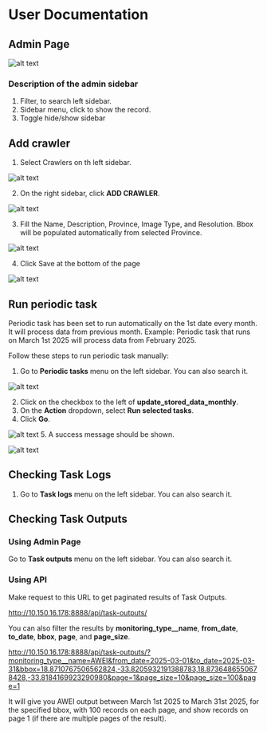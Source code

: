 # User Documentation
## Admin Page
![alt text](images/sidebar.png)

### Description of the admin sidebar
1. Filter, to search left sidebar.
2. Sidebar menu, click to show the record.
3. Toggle hide/show sidebar


## Add crawler
1. Select Crawlers on th left sidebar.

![alt text](image-1.png)

2. On the right sidebar, click **ADD CRAWLER**.

![alt text](image-2.png)

3. Fill the Name, Description, Province, Image Type, and Resolution. Bbox will be populated automatically from selected Province.

![alt text](images/image-0.png)

4. Click Save at the bottom of the page

![alt text](image-3.png)

## Run periodic task
Periodic task has been set to run automatically on the 1st date every month. It will process data from previous month. Example: Periodic task that runs on March 1st 2025 will process data from February 2025. 

Follow these steps to run periodic task manually:
1. Go to **Periodic tasks** menu on the left sidebar. You can also search it.

![alt text](image-4.png)

2. Click on the checkbox to the left of **update_stored_data_monthly**.
3. On the **Action** dropdown, select **Run selected tasks**.
4. Click **Go**.

![alt text](image-6.png)
5. A success message should be shown.

![alt text](image-7.png)

## Checking Task Logs
1. Go to **Task logs** menu on the left sidebar. You can also search it.

## Checking Task Outputs
### Using Admin Page
Go to **Task outputs** menu on the left sidebar. You can also search it.
### Using API
Make request to this URL to get paginated results of Task Outputs.

http://10.150.16.178:8888/api/task-outputs/

You can also filter the results by **monitoring_type__name**, **from_date**, **to_date**, **bbox**, **page**, and **page_size**.

http://10.150.16.178:8888/api/task-outputs/?monitoring_type__name=AWEI&from_date=2025-03-01&to_date=2025-03-31&bbox=18.8710767506562824,-33.8205932191388783,18.8736486550678428,-33.8184169923290980&page=1&page_size=10&page_size=100&page=1

It will give you AWEI output between March 1st 2025 to March 31st 2025, for the specified bbox, with 100 records on each page, and show records on page 1 (if there are multiple pages of the result).